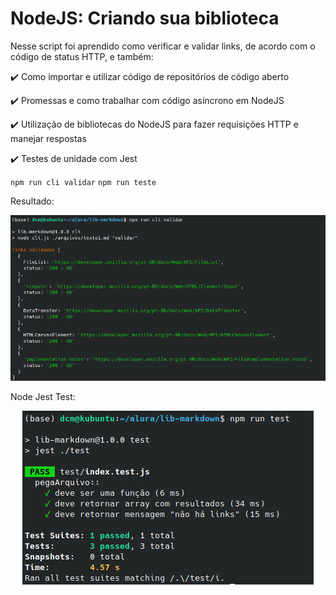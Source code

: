 # NodeJS: Criando sua biblioteca

Nesse script foi aprendido como verificar e validar links, de acordo com o código de status HTTP, e também:

✔️ Como importar e utilizar código de repositórios de código aberto

✔️ Promessas e como trabalhar com código asíncrono em NodeJS

✔️ Utilização de bibliotecas do NodeJS para fazer requisições HTTP e manejar respostas

✔️ Testes de unidade com Jest

`npm run cli validar`
`npm run teste`

Resultado:
<p align="center">
  <img alt="Node" src="npmrunclivalidar.png">

Node Jest Test:
<p align="center">
  <img alt="NodeJest" src="jestest.png">
